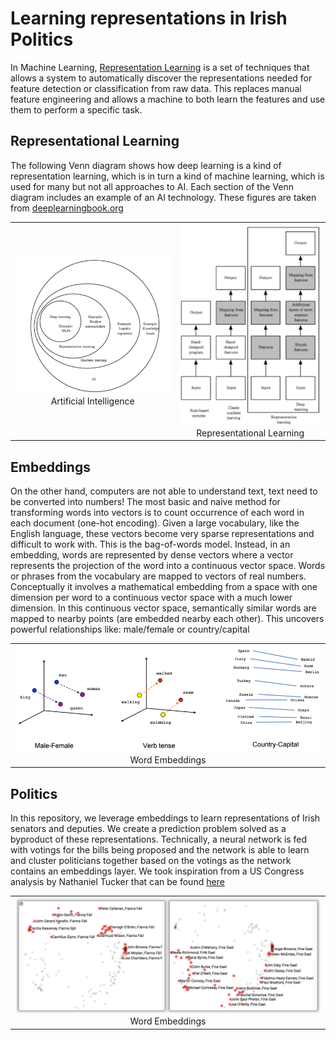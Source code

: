 # Learning representations in Irish Politics

In Machine Learning, [Representation Learning][rl] is a set of techniques that allows a system to automatically discover the representations needed for feature detection or classification from raw data. This replaces manual feature engineering and allows a machine to both learn the features and use them to perform a specific task.

## Representational Learning

The following Venn diagram shows how deep learning is a kind of representation learning, which is in turn a kind of machine learning, which is used for many but not all approaches to AI. Each section of the Venn diagram includes an example of an AI technology. These figures are taken from [deeplearningbook.org][dlb]

<table>
    <tr>
        <td align="center"><img src='img/AI.png' /><div style='word-wrap: break-word;width:200px'>Artificial Intelligence</div></td>
        <td align="center"><img src='img/RL.png' /><div style='word-wrap: break-word;width:200px'>Representational Learning</div></td>
    </tr>
</table>

## Embeddings

On the other hand, computers are not able to understand text, text need to be converted into numbers! The most basic and naive method for transforming words into vectors is to count occurrence of each word in each document (one-hot encoding). Given a large vocabulary, like the English language, these vectors become very sparse representations and difficult to work with. This is the bag-of-words model. Instead, in an embedding, words are represented by dense vectors where a vector represents the projection of the word into a continuous vector space. Words or phrases from the vocabulary are mapped to vectors of real numbers. Conceptually it involves a mathematical embedding from a space with one dimension per word to a continuous vector space with a much lower dimension. In this continuous vector space, semantically similar words are mapped to nearby points (are embedded nearby each other). This uncovers powerful relationships like: male/female or country/capital

<table>
    <tr>
        <td align="center"><img src='img/embeddings.png' /><div style='word-wrap: break-word;width:200px'>Word Embeddings</div></td>
    </tr>
</table>

## Politics

In this repository, we leverage embeddings to learn representations of Irish senators and deputies. We create a prediction problem solved as a byproduct of these representations. Technically, a neural network is fed with votings for the bills being proposed and the network is able to learn and cluster politicians together based on the votings as the network contains an embeddings layer. We took inspiration from a US Congress analysis by Nathaniel Tucker that can be found [here][usa]

<table>
    <tr>
        <td align="center"><img src='img/irish.png' /><div style='word-wrap: break-word;width:200px'>Word Embeddings</div></td>
    </tr>
</table>

[rl]: https://en.wikipedia.org/wiki/Feature_learning
[dlb]: http://www.deeplearningbook.org/contents/intro.html
[usa]: https://github.com/knathanieltucker/tf-keras-tutorial/blob/master/SenatorRepresentations.ipynb
